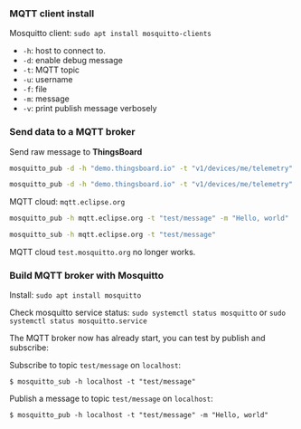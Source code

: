 ### MQTT client install

Mosquitto client: ``sudo apt install mosquitto-clients``

* ``-h``: host to connect to.
* ``-d``: enable debug message
* ``-t``: MQTT topic
* ``-u``: username
* ``-f``: file
* ``-m``: message
* ``-v``: print publish message verbosely

### Send data to a MQTT broker

Send raw message to **ThingsBoard**

```sh
mosquitto_pub -d -h "demo.thingsboard.io" -t "v1/devices/me/telemetry" -u "O0kt6xUl6cTGv9RM7M9P" -f "telemetry-data-as-object.json"
```

```sh
mosquitto_pub -d -h "demo.thingsboard.io" -t "v1/devices/me/telemetry" -u "O0kt6xUl6cTGv9RM7M9P" -m "{'uid': 12}"
```

MQTT cloud: ``mqtt.eclipse.org``

```sh
mosquitto_pub -h mqtt.eclipse.org -t "test/message" -m "Hello, world"
```

```sh
mosquitto_sub -h mqtt.eclipse.org -t "test/message"
```

MQTT cloud ``test.mosquitto.org`` no longer works.

### Build MQTT broker with Mosquitto

Install: ``sudo apt install mosquitto``

Check mosquitto service status: ``sudo systemctl status mosquitto`` or ``sudo systemctl status mosquitto.service``

The MQTT broker now has already start, you can test by publish and subscribe:

Subscribe to topic ``test/message`` on ``localhost``:

```shell
$ mosquitto_sub -h localhost -t "test/message"
```

Publish a message to topic ``test/message`` on ``localhost``:

```shell
$ mosquitto_pub -h localhost -t "test/message" -m "Hello, world"
```
